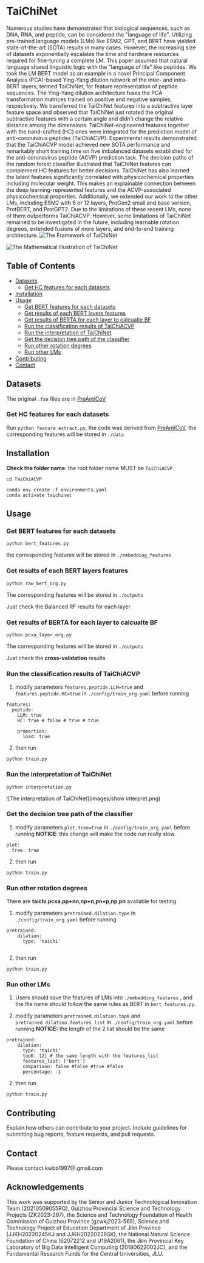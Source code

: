 # TaiChiNet

Numerous studies have demonstrated that biological sequences, such as DNA, RNA, and peptide, can be considered the "language of life". Utilizing pre-trained language models (LMs) like ESM2, GPT, and BERT have yielded state-of-the-art (SOTA) results in many cases. However, the increasing size of datasets exponentially escalates the time and hardware resources required for fine-tuning a complete LM. This paper assumed that natural language shared linguistic logic with the "language of life" like peptides. We took the LM BERT model as an example in a novel Principal Component Analysis (PCA)-based Ying-Yang dilution network of the inter- and intra-BERT layers, termed TaiChiNet, for feature representation of peptide sequences. The Ying-Yang dilution architecture fuses the PCA transformation matrices trained on positive and negative samples, respectively. We transferred the TaiChiNet features into a subtractive layer feature space and observed that TaiChiNet just rotated the original subtractive features with a certain angle and didn’t change the relative distance among the dimensions. TaiChiNet-engineered features together with the hand-crafted (HC) ones were integrated for the prediction model of anti-coronavirus peptides (TaiChiACVP). Experimental results demonstrated that the TaiChiACVP model achieved new SOTA performance and remarkably short training time on five imbalanced datasets established for the anti-coronavirus peptide (ACVP) prediction task. The decision paths of the random forest classifier illustrated that TaiChiNet features can complement HC features for better decisions. TaiChiNet has also learned the latent features significantly correlated with physicochemical properties including molecular weight. This makes an explainable connection between the deep learning-represented features and the ACVP-associated physicochemical properties. Additionally, we extended our work to the other LMs, including ESM2 with 6 or 12 layers, ProGen2 small and base version, ProtBERT, and ProtGPT2. Due to the limitations of these recent LMs, none of them outperforms TaiChiACVP. However, some limitations of TaiChiNet remained to be investigated in the future, including learnable rotation degrees, extended fusions of more layers, and end-to-end training architecture. 
![The Framework of TaiChiNet](images/taichinet.png)


![The Mathematical Illustration of TaiChiNet](images/mathematical.png)



## Table of Contents

- [Datasets](#datasets)
  - [Get HC features for each datasets](#Get-HC-features-for-each-datasets)
- [Installation](#installation)
- [Usage](#usage)
  - [Get BERT features for each datasets](#Get-BERT-features-for-each-datasets)
  - [Get results of each BERT layers features](#Get-results-of-each-BERT-layers-features)
  - [Get results of BERTA for each layer to calcualte BF](#Get-results-of-BERTA-for-each-layer-to-calcualte-BF)
  - [Run the classification results of TaiChiACVP](#Run-the-classification-results-of-TaiChiACVP)
  - [Run the interpretation of TaiChiNet](#Run-the-interpretation-of-TaiChiNet)
  - [Get the decision tree path of the classifier](#Get-the-decision-tree-path-of-the-classifier)
  - [Run other rotation degrees](#Run-other-rotation-degrees)
  - [Run other LMs](#Run-other-LMs)
- [Contributing](#contributing)
- [Contact](#contact)

## Datasets

The original `.faa` files are in [PreAntiCoV](https://github.com/poncey/PreAntiCoV/tree/master/data)

### Get HC features for each datasets

Run `python feature_extract.py`, the code was derived from [PreAntiCoV](https://github.com/poncey/PreAntiCoV/tree/master/data), the corresponding features will be stored in `./data`

## Installation

**Check the folder name**: the root folder name MUST be `TaiChiACVP`
```
cd TaiChiACVP
```
```
conda env create -f environments.yaml
conda activate taichinet
```
## Usage

### Get BERT features for each datasets

`python bert_features.py`

the corresponding features will be stored in `./embedding_features`
### Get results of each BERT layers features

```
python raw_bert_org.py
```
The corresponding features will be stored in `./outputs`


Just check the Balanced RF results for each layer


### Get results of BERTA for each layer to calcualte BF

```
python pcxa_layer_org.py
```
The corresponding features will be stored in `./outputs`


Just check the **cross-validation** results 

### Run the classification results of TaiChiACVP

1. modify parameters `features.peptide.LLM=true` and `features.peptide.HC=true` in `./config/train_org.yaml` before running
```
features:
  peptide:
    LLM: true
    HC: true # false # true # true
    
    properties:
      load: true
```
2. then run
```
python train.py
```
### Run the interpretation of TaiChiNet
```
python interpretation.py
```
![The interpretation of TaiChiNet](images/show interpret.png)
### Get the decision tree path of the classifier
1. modify parameters `plot.tree=true`  in `./config/train_org.yaml` before running
**NOTICE**:  this change will make the code run really slow.
```
plot:
  tree: true 
```
2. then run
```
python train.py
```
### Run other rotation degrees

There are **taichi**,**pcxa**,**pp+nn**,**np+n**,**pn+p**,**np**,**pn** available for testing

1. modify parameters `pretrained.dilation.type`  in `./config/train_org.yaml` before running
```
pretrained:
    dilation: 
      type: 'taichi' 
      
```
2. then run
```
python train.py
```

### Run other LMs

1. Users should save the features of LMs into `./embedding_features` , and the file name should follow the same rules as BERT in `bert_features.py`.

1. modify parameters `pretrained.dilation.topK` and `pretrained.dilation.features_list` in `./config/train_org.yaml` before running
**NOTICE:** the length of the 2 list should be the same
```
pretrained:
    dilation: 
      type: 'taichi'
      topK: [2] # the same length with the features_list 
      features_list: ['bert']
      comparison: false #false #true #false
      percentage: -1
```
2. then run
```
python train.py
```

## Contributing

Explain how others can contribute to your project. Include guidelines for submitting bug reports, feature requests, and pull requests.

## Contact

Please contact kwbb1997@.gmail.com

## Acknowledgements

This work was supported by the Senior and Junior Technological Innovation Team (20210509055RQ), Guizhou Provincial Science and Technology Projects (ZK2023-297), the Science and Technology Foundation of Health Commission of Guizhou Province (gzwkj2023-565), Science and Technology Project of Education Department of Jilin Province (JJKH20220245KJ and JJKH20220226SK), the National Natural Science Foundation of China (62072212 and U19A2061), the Jilin Provincial Key Laboratory of Big Data Intelligent Computing (20180622002JC), and the Fundamental Research Funds for the Central Universities, JLU.

